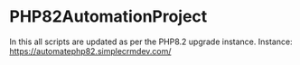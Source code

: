 # PHP82AutomationProject
In this all scripts are updated as per the PHP8.2 upgrade instance. Instance: https://automatephp82.simplecrmdev.com/
